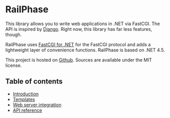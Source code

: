 # RailPhase

This library allows you to write web applications in .NET via FastCGI.
The API is inspired by [Django](https://www.djangoproject.com/). Right now, this library has far less features, though.

RailPhase uses [FastCGI for .NET](https://github.com/LukasBoersma/FastCGI) for the FastCGI protocol and adds a lightweight layer of convenience functions. RailPhase is based on .NET 4.5.

This project is hosted on [Github](https://github.com/LukasBoersma/RailPhase). Sources are available under the MIT license.

## Table of contents

* [Introduction](introduction.md)
* [Templates](template_guide.md)
* [Web server integration](server_integration.md)
* [API reference](api_reference.md)
